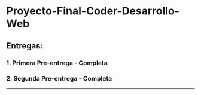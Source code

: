 # Proyecto-Final-Coder-Desarrollo-Web
## Entregas: 
### 1. Primera Pre-entrega - Completa
### 2. Segunda Pre-entrega - Completa
---

